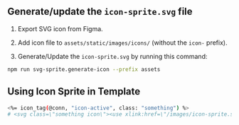 ## Generate/update the `icon-sprite.svg` file

1. Export SVG icon from Figma.

2. Add icon file to `assets/static/images/icons/` (without the `icon-` prefix).

3. Generate/Update the `icon-sprite.svg` by running this command:

  ```sh
  npm run svg-sprite.generate-icon --prefix assets
  ```

## Using Icon Sprite in Template

```sh
<%= icon_tag(@conn, "icon-active", class: "something") %>
# <svg class=\"something icon\"><use xlink:href=\"/images/icon-sprite.svg#icon-active\"></svg>
```
